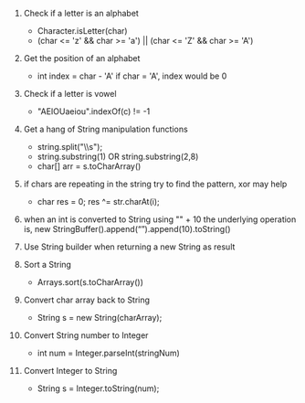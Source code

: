 1. Check if a letter is an alphabet
    - Character.isLetter(char)
    - (char <= 'z' && char >= 'a') || (char <= 'Z' && char >= 'A')
  
2. Get the position of an alphabet
    - int index = char - 'A'
    if char = 'A', index would be 0
  
3. Check if a letter is vowel
    - "AEIOUaeiou".indexOf(c) != -1
  
4. Get a hang of String manipulation functions
    - string.split("\\\s");
    - string.substring(1) OR string.substring(2,8)
    - char[] arr = s.toCharArray()
  
5. if chars are repeating in the string try to find the pattern, xor may help
    - char res = 0; 
    res ^= str.charAt(i); 
   
6. when an int is converted to String using "" + 10 the underlying operation is,
    new StringBuffer().append(“”).append(10).toString()
    
7. Use String builder when returning a new String as result

8. Sort a String
   - Arrays.sort(s.toCharArray())
   
9. Convert char array back to String
    - String s = new String(charArray);
    
10. Convert String number to Integer
    - int num = Integer.parseInt(stringNum)
    
11. Convert Integer to String
    - String s = Integer.toString(num);
